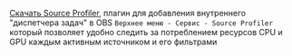 [Скачать Source Profiler](https://github.com/exeldro/obs-source-profiler/releases), плагин для добавления внутреннего "диспетчера задач" в OBS `Верхнее меню - Сервис - Source Profiler` который позволяет удобно следить за потреблением ресурсов CPU и GPU каждым активным источником и его фильтрами